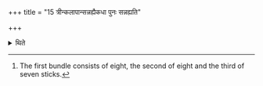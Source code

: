 +++
title = "15 त्रीन्कलापान्सन्नह्यैकधा पुनः सन्नह्यति"

+++

<details><summary>थिते</summary>

15. Having tied three bundles he ties them all into one (bundle) again.[^1]  


[^1]: The first bundle consists of eight, the second of eight and the third of seven sticks.
</details>
